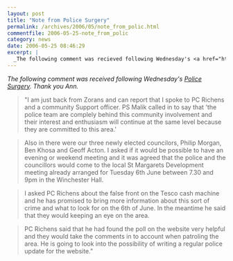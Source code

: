 ```yaml
---
layout: post
title: "Note from Police Surgery"
permalink: /archives/2006/05/note_from_polic.html
commentfile: 2006-05-25-note_from_polic
category: news
date: 2006-05-25 08:46:29
excerpt: |
  _The following comment was recieved following Wednesday's <a href="https://stmargarets.london/archives/2006/05/event_reminder_2.html">Police Surgery</a>  Thank you Ann._
---
```


_The following comment was received following Wednesday's [Police Surgery](/archives/2006/05/event_reminder_2.html). Thank you Ann._

> "I am just back from Zorans and can report that I spoke to PC Richens and a community Support officer. PS Malik called in to say that 'the police team are complely behind this community involvement and their interest and enthusiasm will continue at the same level because they are committed to this area.'

> Also in there were our three newly elected councilors, Philip Morgan, Ben Khosa and Geoff Acton. I asked if it would be possible to have an evening or weekend meeting and it was agreed that the police and the councillors would come to the local St Margarets Development meeting already arranged for Tuesday 6th June between 7.30 and 9pm in the Winchester Hall.

> I asked PC Richens about the false front on the Tesco cash machine and he has promised to bring more information about this sort of crime and what to look for on the 6th of June. In the meantime he said that they would keeping an eye on the area.

> PC Richens said that he had found the poll on the website very helpful and they would take the comments in to account when patroling the area. He is going to look into the possibility of writing a regular police update for the website."
